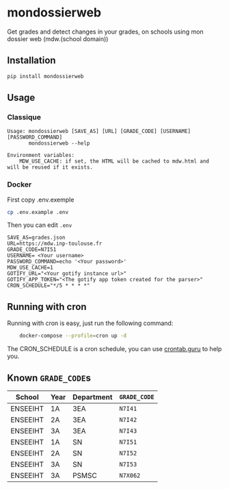 # mondossierweb

Get grades and detect changes in your grades, on schools using mon dossier web (mdw.(school domain))

## Installation

```bash
pip install mondossierweb
```

## Usage

### Classique

```
Usage: mondossierweb [SAVE_AS] [URL] [GRADE_CODE] [USERNAME] [PASSWORD_COMMAND]
       mondossierweb --help

Environment variables:
    MDW_USE_CACHE: if set, the HTML will be cached to mdw.html and will be reused if it exists.
```

### Docker

First copy .env.exemple
```sh
cp .env.example .env
```

Then you can edit `.env`

```
SAVE_AS=grades.json
URL=https://mdw.inp-toulouse.fr
GRADE_CODE=N7I51
USERNAME= <Your username>
PASSWORD_COMMAND=echo '<Your password>'
MDW_USE_CACHE=1
GOTIFY_URL="<Your gotify instance url>"
GOTIFY_APP_TOKEN="<The gotify app token created for the parser>"
CRON_SCHEDULE="*/5 * * * *"
```

## Running with cron

Running with cron is easy, just run the following command:

```sh
    docker-compose --profile=cron up -d
```

The CRON_SCHEDULE is a cron schedule, you can use [crontab.guru](https://crontab.guru/) to help you.




## Known `GRADE_CODE`s

| School   | Year | Department | `GRADE_CODE` |
| -------- | ---- | ---------- | ------------ |
| ENSEEIHT | 1A   | 3EA        | `N7I41`      |
| ENSEEIHT | 2A   | 3EA        | `N7I42`      |
| ENSEEIHT | 3A   | 3EA        | `N7I43`      |
| ENSEEIHT | 1A   | SN         | `N7I51`      |
| ENSEEIHT | 2A   | SN         | `N7I52`      |
| ENSEEIHT | 3A   | SN         | `N7I53`      |
| ENSEEIHT | 3A   | PSMSC      | `N7X062`     |

